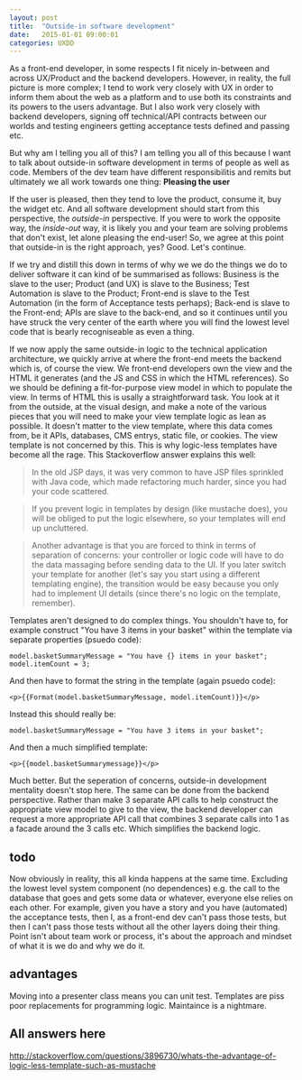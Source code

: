 ```yaml
---
layout: post
title:  "Outside-in software development"
date:   2015-01-01 09:00:01
categories: UXDD
---
```


As a front-end developer, in some respects I fit nicely in-between and across UX/Product and the backend developers. However, in reality, the full picture is more complex; I tend to work very closely with UX in order to inform them about the web as a platform and to use both its constraints and its powers to the users advantage. But I also work very closely with backend developers, signing off technical/API contracts between our worlds and testing engineers getting acceptance tests defined and passing etc.

But why am I telling you all of this? I am telling you all of this because I want to talk about outside-in software development in terms of people as well as code. Members of the dev team have different responsibilitis and remits but ultimately we all work towards one thing: **Pleasing the user**

If the user is pleased, then they tend to love the product, consume it, buy the widget etc. And all software development should start from this perspective, the *outside-in* perspective. If you were to work the opposite way, the *inside-out* way, it is likely you and your team are solving problems that don't exist, let alone pleasing the end-user! So, we agree at this point that outside-in is the right approach, yes? Good. Let's continue.

If we try and distill this down in terms of why we we do the things we do to deliver software it can kind of be summarised as follows: Business is the slave to the user; Product (and UX) is slave to the Business; Test Automation is slave to the Product; Front-end is slave to the Test Automation (in the form of Acceptance tests perhaps); Back-end is slave to the Front-end; APIs are slave to the back-end, and so it continues until you have struck the very center of the earth where you will find the lowest level code that is bearly recogniseable as even a thing.

If we now apply the same outside-in logic to the technical application architecture, we quickly arrive at where the front-end meets the backend which is, of course the view. We front-end developers own the view and the HTML it generates (and the JS and CSS in which the HTML references). So we should be defining a fit-for-purpose view model in which to populate the view. In terms of HTML this is usally a straightforward task. You look at it from the outside, at the visual design, and make a note of the various pieces that you will need to make your view template logic as lean as possible. It doesn't matter to the view template, where this data comes from, be it APIs, databases, CMS entrys, static file, or cookies. The view template is not concerned by this. This is why logic-less templates have become all the rage. This Stackoverflow answer explains this well:

> In the old JSP days, it was very common to have JSP files sprinkled with Java code, which made refactoring much harder, since you had your code scattered.

> If you prevent logic in templates by design (like mustache does), you will be obliged to put the logic elsewhere, so your templates will end up uncluttered.

> Another advantage is that you are forced to think in terms of separation of concerns: your controller or logic code will have to do the data massaging before sending data to the UI. If you later switch your template for another (let's say you start using a different templating engine), the transition would be easy because you only had to implement UI details (since there's no logic on the template, remember).

Templates aren't designed to do complex things. You shouldn't have to, for example construct "You have 3 items in your basket" within the template via separate properties (psuedo code):

	model.basketSummaryMessage = "You have {} items in your basket";
	model.itemCount = 3;

And then have to format the string in the template (again psuedo code):
	
	<p>{{Format(model.basketSummaryMessage, model.itemCount)}}</p>

Instead this should really be:

	model.basketSummaryMessage = "You have 3 items in your basket";

And then a much simplified template:

	<p>{{model.basketSummarymessage}}</p>

Much better. But the seperation of concerns, outside-in development mentality doesn't stop here. The same can be done from the backend perspective. Rather than make 3 separate API calls to help construct the appropriate view model to give to the view, the backend developer can request a more appropriate API call that combines 3 separate calls into 1 as a facade around the 3 calls etc. Which simplifies the backend logic.

## todo

Now obviously in reality, this all kinda happens at the same time. Excluding the lowest level system component (no dependences) e.g. the call to the database that goes and gets some data or whatever, everyone else relies on each other. For example, given you have a story and you have (automated) the acceptance tests, then I, as a front-end dev can't pass those tests, but then I can't pass those tests without all the other layers doing their thing. Point isn't about team work or process, it's about the approach and mindset of what it is we do and why we do it.

## advantages

Moving into a presenter class means you can unit test.
Templates are piss poor replacements for programming logic.
Maintaince is a nightmare.

## All answers here

http://stackoverflow.com/questions/3896730/whats-the-advantage-of-logic-less-template-such-as-mustache